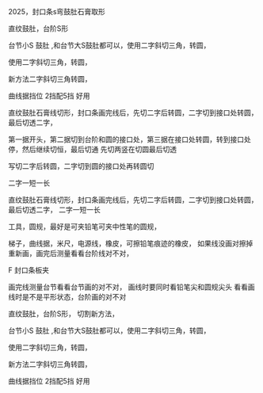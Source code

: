 2025，封口条s弯鼓肚石膏取形


直纹鼓肚，台阶S形

台节小S 鼓肚 ,和台节大S鼓肚都可以，使用二字斜切三角，转圆，



使用二字斜切三角，转圆，


新方法二字斜切三角转圆，


曲线据挡位  2挡配5挡  好用



直纹鼓肚石膏线切形，封口条画完线后，先切二字后转圆，二字切到接口处转圆，最后切透二字，


第一据开头，第二据切到台阶和圆的接口处，第三据在接口处转圆，转到接口处停，然后继续切恒，最后切通
先切两竖在切圆最后切透

写切二字后转圆，二字切到圆的接口处再转圆切

二字一短一长


直纹鼓肚石膏线切形，封口条画完线后，先切二字后转圆，二字切到接口处转圆，最后切透二字， 二字一短一长



工具，圆规，最好是可夹铅笔可夹中性笔的圆规，


梯子，曲线据，米尺，电源线，橡皮，可擦铅笔痕迹的橡皮，  如果线没画对擦掉重新画，画完后测量看看台阶线对不对，


F  封口条板夹    


画完线测量台节看看台节画的对不对， 画线时要同时看铅笔尖和圆规尖头  看看画线时是不是平形状态，台阶画的对不对



直纹鼓肚，台阶S形，  切割新方法，

台节小S 鼓肚 ,和台节大S鼓肚都可以，使用二字斜切三角，转圆，



使用二字斜切三角，转圆，


新方法二字斜切三角转圆，


曲线据挡位  2挡配5挡  好用

